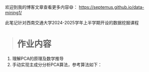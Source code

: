 
欢迎到我的博客文章查看更多内容😄： https://septemus.github.io/data-mining1/


此笔记针对西南交通大学2024-2025学年上半学期开设的数据挖掘课程


> # 作业内容

1. 理解PCA的原理及数学推导
2. 手动实现主成分分析PCA算法，参考算法如下：
